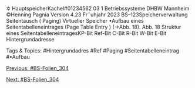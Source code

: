 ✲
HauptspeicherKachel#01234562 03 1
Betriebssysteme DHBW Mannheim ©Henning Pagnia Version 4.23 Fr¨uhjahr 2023 BS–123Speicherverwaltung Seitentausch ( Paging) Virtueller Speicher
•Aufbau eines Seitentabelleneintrages (Page Table Entry ) (→Abb. 18).
Abb. 18 Struktur eines SeitentabelleneintragesKP-Bit Ref-Bit C-Bit R-Bit W-Bit E-Bit Hintergrundadresse

   Tags & Topics:
   #Hintergrundadres
   #Ref
   #Paging
   #Seitentabelleneintrag
   #•Aufbau

[Previous: #BS-Folien_304](BS-Folien_304.md)

[Next: #BS-Folien_304](BS-Folien_304.md)